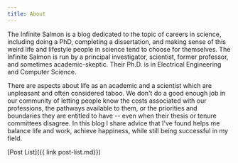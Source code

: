 ```yaml
---
title: About
---
```


The Infinite Salmon is a blog dedicated to the topic of careers in science, including doing a PhD, completing a dissertation, and making sense of this weird life and lifestyle people in science tend to choose for themselves.  The Infinite Salmon is run by a principal investigator, scientist, former professor, and sometimes academic-skeptic.  Their Ph.D. is in Electrical Engineering and Computer Science.

There are aspects about life as an academic and a scientist which are unpleasant and often considered taboo.  We don't do a good enough job in our community of letting people know the costs associated with our professions, the pathways available to them, or the priorities and boundaries they are entitled to have -- even when their thesis or tenure committees disagree.  In this blog I share advice that I've found helps me balance life and work, achieve happiness, while still being successful in my field.

[Post List]({{ link post-list.md}})
